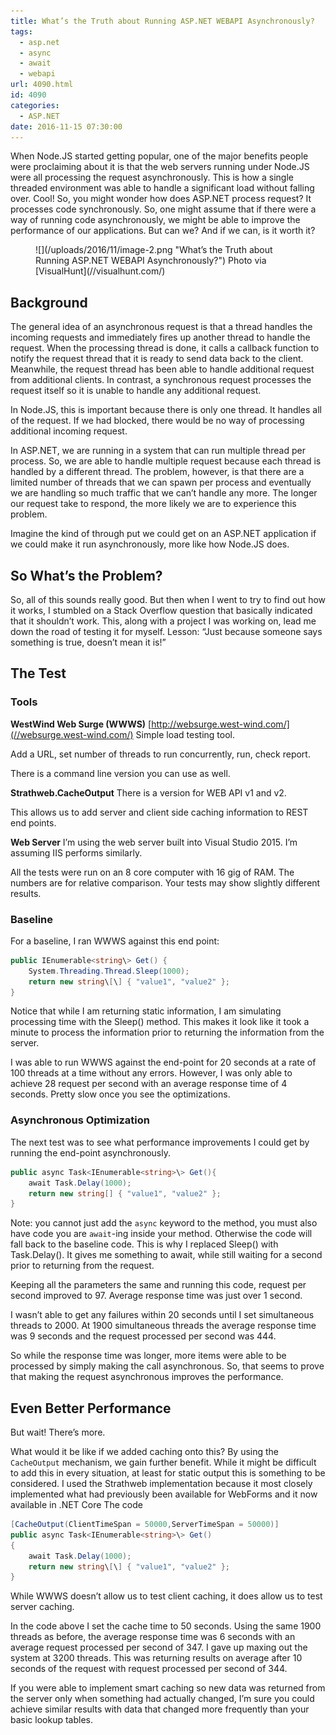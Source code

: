 ```yaml
---
title: What’s the Truth about Running ASP.NET WEBAPI Asynchronously?
tags:
  - asp.net
  - async
  - await
  - webapi
url: 4090.html
id: 4090
categories:
  - ASP.NET
date: 2016-11-15 07:30:00
---
```


When Node.JS started getting popular, one of the major benefits people were proclaiming about it is that the web servers running under Node.JS were all processing the request asynchronously. This is how a single threaded environment was able to handle a significant load without falling over. Cool! So, you might wonder how does ASP.NET process request? It processes code synchronously. So, one might assume that if there were a way of running code asynchronously, we might be able to improve the performance of our applications. But can we? And if we can, is it worth it?

<figure>![](/uploads/2016/11/image-2.png "What’s the Truth about Running ASP.NET WEBAPI Asynchronously?") Photo via [VisualHunt](//visualhunt.com/)</figure>

<!-- more -->

Background
----------

The general idea of an asynchronous request is that a thread handles the incoming requests and immediately fires up another thread to handle the request. When the processing thread is done, it calls a callback function to notify the request thread that it is ready to send data back to the client. Meanwhile, the request thread has been able to handle additional request from additional clients. In contrast, a synchronous request processes the request itself so it is unable to handle any additional request.

In Node.JS, this is important because there is only one thread. It handles all of the request. If we had blocked, there would be no way of processing additional incoming request.

In ASP.NET, we are running in a system that can run multiple thread per process. So, we are able to handle multiple request because each thread is handled by a different thread. The problem, however, is that there are a limited number of threads that we can spawn per process and eventually we are handling so much traffic that we can’t handle any more. The longer our request take to respond, the more likely we are to experience this problem.

Imagine the kind of through put we could get on an ASP.NET application if we could make it run asynchronously, more like how Node.JS does.

So What’s the Problem?
----------------------

So, all of this sounds really good. But then when I went to try to find out how it works, I stumbled on a Stack Overflow question that basically indicated that it shouldn’t work. This, along with a project I was working on, lead me down the road of testing it for myself. Lesson: “Just because someone says something is true, doesn’t mean it is!”

The Test
--------

### Tools

**WestWind Web Surge (WWWS)** [http://websurge.west-wind.com/](//websurge.west-wind.com/) Simple load testing tool.

Add a URL, set number of threads to run concurrently, run, check report.

There is a command line version you can use as well.

**Strathweb.CacheOutput** There is a version for WEB API v1 and v2.

This allows us to add server and client side caching information to REST end points.

**Web Server** I’m using the web server built into Visual Studio 2015. I’m assuming IIS performs similarly.

All the tests were run on an 8 core computer with 16 gig of RAM. The numbers are for relative comparison. Your tests may show slightly different results.

### Baseline

For a baseline, I ran WWWS against this end point:

``` csharp
public IEnumerable<string\> Get() {
    System.Threading.Thread.Sleep(1000);
    return new string\[\] { "value1", "value2" };
}
```

Notice that while I am returning static information, I am simulating processing time with the Sleep() method. This makes it look like it took a minute to process the information prior to returning the information from the server.

I was able to run WWWS against the end-point for 20 seconds at a rate of 100 threads at a time without any errors. However, I was only able to achieve 28 request per second with an average response time of 4 seconds. Pretty slow once you see the optimizations.

### Asynchronous Optimization

The next test was to see what performance improvements I could get by running the end-point asynchronously.

``` csharp
public async Task<IEnumerable<string>\> Get(){
    await Task.Delay(1000);
    return new string[] { "value1", "value2" };
}
```

Note: you cannot just add the `async` keyword to the method, you must also have code you are `await`-ing inside your method. Otherwise the code will fall back to the baseline code. This is why I replaced Sleep() with Task.Delay(). It gives me something to await, while still waiting for a second prior to returning from the request.

Keeping all the parameters the same and running this code, request per second improved to 97. Average response time was just over 1 second.

I wasn’t able to get any failures within 20 seconds until I set simultaneous threads to 2000. At 1900 simultaneous threads the average response time was 9 seconds and the request processed per second was 444.

So while the response time was longer, more items were able to be processed by simply making the call asynchronous. So, that seems to prove that making the request asynchronous improves the performance.

Even Better Performance
-----------------------

But wait! There’s more.

What would it be like if we added caching onto this? By using the `CacheOutput` mechanism, we gain further benefit. While it might be difficult to add this in every situation, at least for static output this is something to be considered. I used the Strathweb implementation because it most closely implemented what had previously been available for WebForms and it now available in .NET Core The code

``` csharp
[CacheOutput(ClientTimeSpan = 50000,ServerTimeSpan = 50000)]
public async Task<IEnumerable<string>\> Get()
{
    await Task.Delay(1000);
    return new string\[\] { "value1", "value2" };
}
```

While WWWS doesn’t allow us to test client caching, it does allow us to test server caching.

In the code above I set the cache time to 50 seconds. Using the same 1900 threads as before, the average response time was 6 seconds with an average request processed per second of 347. I gave up maxing out the system at 3200 threads. This was returning results on average after 10 seconds of the request with request processed per second of 344.

If you were able to implement smart caching so new data was returned from the server only when something had actually changed, I’m sure you could achieve similar results with data that changed more frequently than your basic lookup tables.
